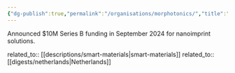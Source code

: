 ```yaml
---
{"dg-publish":true,"permalink":"/organisations/morphotonics/","title":"Morphotonics"}
---
```



Announced $10M Series B funding in September 2024 for nanoimprint solutions.

related_to:: [[descriptions/smart-materials\|smart-materials]]
related_to:: [[digests/netherlands\|Netherlands]]
